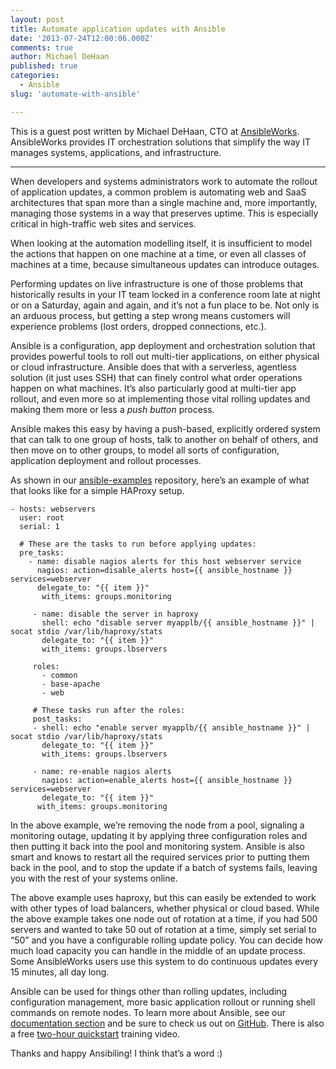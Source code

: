 ```yaml
---
layout: post
title: Automate application updates with Ansible
date: '2013-07-24T12:00:06.000Z'
comments: true
author: Michael DeHaan
published: true
categories:
  - Ansible
slug: 'automate-with-ansible' 

---
```


This is a guest post written by Michael DeHaan, CTO at [AnsibleWorks][1].
AnsibleWorks provides IT orchestration solutions that simplify the way IT manages
systems, applications, and infrastructure.

----

When developers and systems administrators work to automate the rollout of
application updates, a common problem is automating web and SaaS architectures
that span more than a single machine and, more importantly, managing those systems
in a way that preserves uptime. This is especially critical in high-traffic web
sites and services.

When looking at the automation modelling itself, it is insufficient to model the
actions that happen on one machine at a time, or even all classes of machines at
a time, because simultaneous updates can introduce outages.

<!--more-->

Performing updates on live infrastructure is one of those problems that historically
results in your IT team locked in a conference room late at night or on a Saturday,
again and again, and it’s not a fun place to be. Not only is an arduous process,
but getting a step wrong means customers will experience problems (lost orders,
dropped connections, etc.).

Ansible is a configuration, app deployment and orchestration solution that provides
powerful tools to roll out multi-tier applications, on either physical or cloud
infrastructure. Ansible does that with a serverless, agentless solution (it just
uses SSH) that can finely control what order operations happen on what machines.
It’s also particularly good at multi-tier app rollout, and even more so at
implementing those vital rolling updates and making them more or less a *push button*
process.

Ansible makes this easy by having a push-based, explicitly ordered system that
can talk to one group of hosts, talk to another on behalf of others, and then
move on to other groups, to model all sorts of configuration, application
deployment and rollout processes.

As shown in our [ansible-examples][2] repository, here’s an example of what that
looks like for a simple HAProxy setup.

```
- hosts: webservers
  user: root
  serial: 1

  # These are the tasks to run before applying updates:
  pre_tasks:
    - name: disable nagios alerts for this host webserver service
      nagios: action=disable_alerts host={{ ansible_hostname }} services=webserver
      delegate_to: "{{ item }}"
       with_items: groups.monitoring

     - name: disable the server in haproxy
       shell: echo "disable server myapplb/{{ ansible_hostname }}" | socat stdio /var/lib/haproxy/stats
       delegate_to: "{{ item }}"
       with_items: groups.lbservers

     roles:
       - common
       - base-apache
       - web

     # These tasks run after the roles:
     post_tasks:
     - shell: echo "enable server myapplb/{{ ansible_hostname }}" | socat stdio /var/lib/haproxy/stats
       delegate_to: "{{ item }}"
       with_items: groups.lbservers

     - name: re-enable nagios alerts
       nagios: action=enable_alerts host={{ ansible_hostname }} services=webserver
       delegate_to: "{{ item }}"
      with_items: groups.monitoring
```

In the above example, we’re removing the node from a pool, signaling a monitoring
outage, updating it by applying three configuration roles and then putting it
back into the pool and monitoring system. Ansible is also smart and knows to
restart all the required services prior to putting them back in the pool, and
to stop the update if a batch of systems fails, leaving you with the rest of
your systems online.

The above example uses haproxy, but this can easily be extended to work with
other types of load balancers, whether physical or cloud based. While the above
example takes one node out of rotation at a time, if you had 500 servers and
wanted to take 50 out of rotation at a time, simply set serial to “50” and you
have a configurable rolling update policy. You can decide how much load capacity
you can handle in the middle of an update process. Some AnsibleWorks users use
this system to do continuous updates every 15 minutes, all day long.

Ansible can be used for things other than rolling updates, including configuration
management, more basic application rollout or running shell commands on remote
nodes. To learn more about Ansible, see our [documentation section][3] and be
sure to check us out on [GitHub][4]. There is also a free [two-hour quickstart][5]
training video.

Thanks and happy Ansibiling! I think that’s a word :)

[1]: http://ansibleworks.com/
[2]: https://github.com/ansible/ansible-examples
[3]: http://ansibleworks.com/docs/
[4]: https://github.com/ansible/ansible
[5]: http://www.ansibleworks.com/quickstart/
